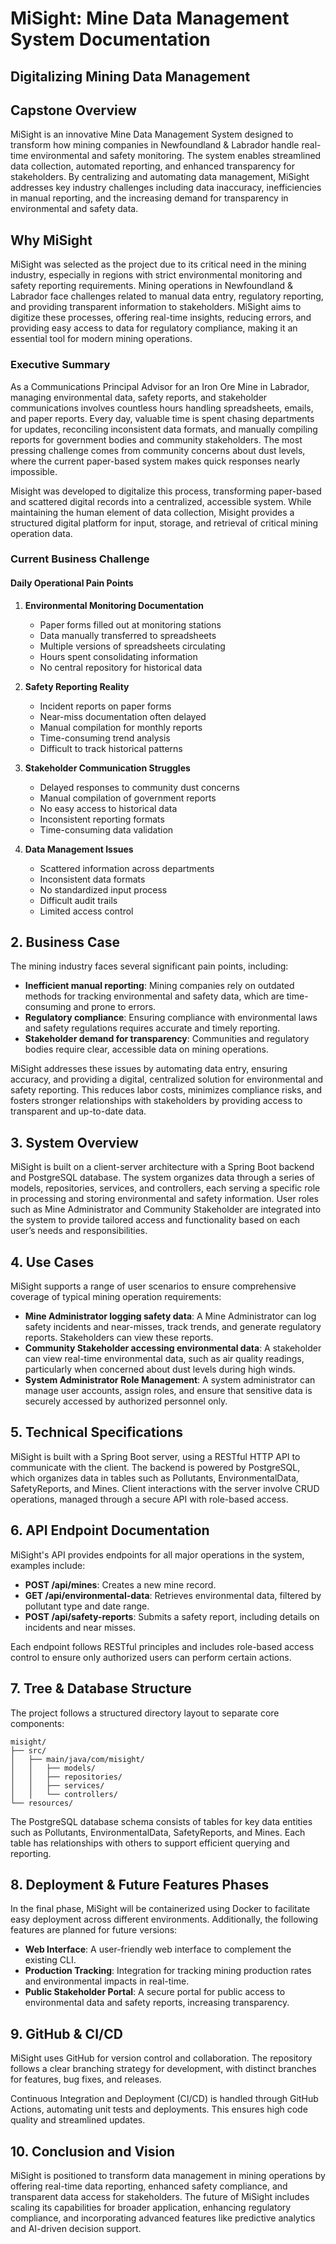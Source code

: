 
# MiSight: Mine Data Management System Documentation
## Digitalizing Mining Data Management

## Capstone Overview
MiSight is an innovative Mine Data Management System designed to transform how mining companies in Newfoundland & Labrador handle real-time environmental and safety monitoring. The system enables streamlined data collection, automated reporting, and enhanced transparency for stakeholders. By centralizing and automating data management, MiSight addresses key industry challenges including data inaccuracy, inefficiencies in manual reporting, and the increasing demand for transparency in environmental and safety data.

## Why MiSight
MiSight was selected as the project due to its critical need in the mining industry, especially in regions with strict environmental monitoring and safety reporting requirements. Mining operations in Newfoundland & Labrador face challenges related to manual data entry, regulatory reporting, and providing transparent information to stakeholders. MiSight aims to digitize these processes, offering real-time insights, reducing errors, and providing easy access to data for regulatory compliance, making it an essential tool for modern mining operations.

### Executive Summary
As a Communications Principal Advisor for an Iron Ore Mine in Labrador, managing environmental data, safety reports, and stakeholder communications involves countless hours handling spreadsheets, emails, and paper reports. Every day, valuable time is spent chasing departments for updates, reconciling inconsistent data formats, and manually compiling reports for government bodies and community stakeholders. The most pressing challenge comes from community concerns about dust levels, where the current paper-based system makes quick responses nearly impossible.

Misight was developed to digitalize this process, transforming paper-based and scattered digital records into a centralized, accessible system. While maintaining the human element of data collection, Misight provides a structured digital platform for input, storage, and retrieval of critical mining operation data.

### Current Business Challenge

#### Daily Operational Pain Points
1. **Environmental Monitoring Documentation**
   - Paper forms filled out at monitoring stations
   - Data manually transferred to spreadsheets
   - Multiple versions of spreadsheets circulating
   - Hours spent consolidating information
   - No central repository for historical data

2. **Safety Reporting Reality**
   - Incident reports on paper forms
   - Near-miss documentation often delayed
   - Manual compilation for monthly reports
   - Time-consuming trend analysis
   - Difficult to track historical patterns

3. **Stakeholder Communication Struggles**
   - Delayed responses to community dust concerns
   - Manual compilation of government reports
   - No easy access to historical data
   - Inconsistent reporting formats
   - Time-consuming data validation

4. **Data Management Issues**
   - Scattered information across departments
   - Inconsistent data formats
   - No standardized input process
   - Difficult audit trails
   - Limited access control


## 2. Business Case
The mining industry faces several significant pain points, including:
- **Inefficient manual reporting**: Mining companies rely on outdated methods for tracking environmental and safety data, which are time-consuming and prone to errors.
- **Regulatory compliance**: Ensuring compliance with environmental laws and safety regulations requires accurate and timely reporting.
- **Stakeholder demand for transparency**: Communities and regulatory bodies require clear, accessible data on mining operations.

MiSight addresses these issues by automating data entry, ensuring accuracy, and providing a digital, centralized solution for environmental and safety reporting. This reduces labor costs, minimizes compliance risks, and fosters stronger relationships with stakeholders by providing access to transparent and up-to-date data.

## 3. System Overview
MiSight is built on a client-server architecture with a Spring Boot backend and PostgreSQL database. The system organizes data through a series of models, repositories, services, and controllers, each serving a specific role in processing and storing environmental and safety information. User roles such as Mine Administrator and Community Stakeholder are integrated into the system to provide tailored access and functionality based on each user’s needs and responsibilities.

## 4. Use Cases
MiSight supports a range of user scenarios to ensure comprehensive coverage of typical mining operation requirements:
- **Mine Administrator logging safety data**: A Mine Administrator can log safety incidents and near-misses, track trends, and generate regulatory reports. Stakeholders can view these reports.
- **Community Stakeholder accessing environmental data**: A stakeholder can view real-time environmental data, such as air quality readings, particularly when concerned about dust levels during high winds.
- **System Administrator Role Management**: A system administrator can manage user accounts, assign roles, and ensure that sensitive data is securely accessed by authorized personnel only.

## 5. Technical Specifications
MiSight is built with a Spring Boot server, using a RESTful HTTP API to communicate with the client. The backend is powered by PostgreSQL, which organizes data in tables such as Pollutants, EnvironmentalData, SafetyReports, and Mines. Client interactions with the server involve CRUD operations, managed through a secure API with role-based access.

## 6. API Endpoint Documentation
MiSight's API provides endpoints for all major operations in the system, examples include:
- **POST /api/mines**: Creates a new mine record.
- **GET /api/environmental-data**: Retrieves environmental data, filtered by pollutant type and date range.
- **POST /api/safety-reports**: Submits a safety report, including details on incidents and near misses.

Each endpoint follows RESTful principles and includes role-based access control to ensure only authorized users can perform certain actions.

## 7. Tree & Database Structure
The project follows a structured directory layout to separate core components:
```
misight/
├── src/
│   ├── main/java/com/misight/
│   │   ├── models/
│   │   ├── repositories/
│   │   ├── services/
│   │   └── controllers/
└── resources/
```
The PostgreSQL database schema consists of tables for key data entities such as Pollutants, EnvironmentalData, SafetyReports, and Mines. Each table has relationships with others to support efficient querying and reporting.

## 8. Deployment & Future Features Phases
In the final phase, MiSight will be containerized using Docker to facilitate easy deployment across different environments. Additionally, the following features are planned for future versions:
- **Web Interface**: A user-friendly web interface to complement the existing CLI.
- **Production Tracking**: Integration for tracking mining production rates and environmental impacts in real-time.
- **Public Stakeholder Portal**: A secure portal for public access to environmental data and safety reports, increasing transparency.

## 9. GitHub & CI/CD
MiSight uses GitHub for version control and collaboration. The repository follows a clear branching strategy for development, with distinct branches for features, bug fixes, and releases.

Continuous Integration and Deployment (CI/CD) is handled through GitHub Actions, automating unit tests and deployments. This ensures high code quality and streamlined updates.

## 10. Conclusion and Vision
MiSight is positioned to transform data management in mining operations by offering real-time data reporting, enhanced safety compliance, and transparent data access for stakeholders. The future of MiSight includes scaling its capabilities for broader application, enhancing regulatory compliance, and incorporating advanced features like predictive analytics and AI-driven decision support.
